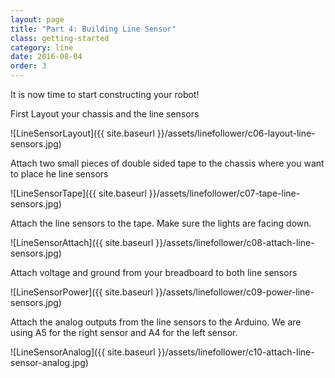 ```yaml
---
layout: page
title: "Part 4: Building Line Sensor"
class: getting-started
category: line
date: 2016-08-04
order: 3
---
```


It is now time to start constructing your robot!

First Layout your chassis and the line sensors

![LineSensorLayout]({{ site.baseurl }}/assets/linefollower/c06-layout-line-sensors.jpg)

Attach two small pieces of double sided tape to the chassis where you
want to place he line sensors

![LineSensorTape]({{ site.baseurl }}/assets/linefollower/c07-tape-line-sensors.jpg)

Attach the line sensors to the tape. Make sure the lights are facing
down.

![LineSensorAttach]({{ site.baseurl }}/assets/linefollower/c08-attach-line-sensors.jpg)

Attach voltage and ground from your breadboard to both line sensors

![LineSensorPower]({{ site.baseurl }}/assets/linefollower/c09-power-line-sensors.jpg)

Attach the analog outputs from the line sensors to the Arduino. We are
using A5 for the right sensor and A4 for the left sensor.

![LineSensorAnalog]({{ site.baseurl }}/assets/linefollower/c10-attach-line-sensor-analog.jpg)

